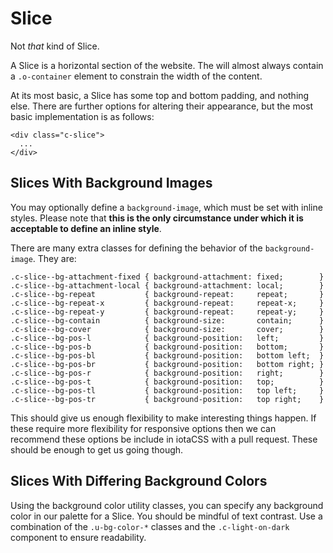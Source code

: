 # Slice

Not *that* kind of Slice.

A Slice is a horizontal section of the website. The will almost always contain a `.o-container` element to constrain the width of the content.

At its most basic, a Slice has some top and bottom padding, and nothing else. There are further options for altering their appearance, but the most basic implementation is as follows:

```
<div class="c-slice">
  ...
</div>
```

## Slices With Background Images

You may optionally define a `background-image`, which must be set with inline styles. Please note that **this is the only circumstance under which it is acceptable to define an inline style**.

There are many extra classes for defining the behavior of the `background-image`. They are:

```
.c-slice--bg-attachment-fixed { background-attachment: fixed;        }
.c-slice--bg-attachment-local { background-attachment: local;        }
.c-slice--bg-repeat           { background-repeat:     repeat;       }
.c-slice--bg-repeat-x         { background-repeat:     repeat-x;     }
.c-slice--bg-repeat-y         { background-repeat:     repeat-y;     }
.c-slice--bg-contain          { background-size:       contain;      }
.c-slice--bg-cover            { background-size:       cover;        }
.c-slice--bg-pos-l            { background-position:   left;         }
.c-slice--bg-pos-b            { background-position:   bottom;       }
.c-slice--bg-pos-bl           { background-position:   bottom left;  }
.c-slice--bg-pos-br           { background-position:   bottom right; }
.c-slice--bg-pos-r            { background-position:   right;        }
.c-slice--bg-pos-t            { background-position:   top;          }
.c-slice--bg-pos-tl           { background-position:   top left;     }
.c-slice--bg-pos-tr           { background-position:   top right;    }
```

This should give us enough flexibility to make interesting things happen. If these require more flexibility for responsive options then we can recommend these options be include in iotaCSS with a pull request. These should be enough to get us going though.

## Slices With Differing Background Colors

Using the background color utility classes, you can specify any background color in our palette for a Slice. You should be mindful of text contrast. Use a combination of the `.u-bg-color-*` classes and the `.c-light-on-dark` component to ensure readability.

